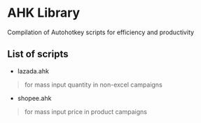 # AHK Library

Compilation of Autohotkey scripts for efficiency and productivity

## List of scripts

- lazada.ahk

> for mass input quantity in non-excel campaigns

- shopee.ahk

> for mass input price in product campaigns
